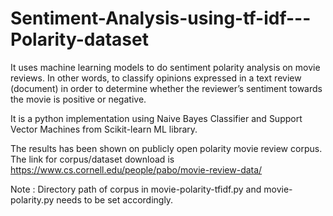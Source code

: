 # Sentiment-Analysis-using-tf-idf---Polarity-dataset
 It uses machine learning models to do sentiment polarity analysis on movie reviews. In other words, to classify opinions expressed in a text review (document) in order to determine whether the reviewer’s sentiment towards the movie is positive or negative.

It is a python implementation using Naive Bayes Classifier and Support Vector Machines from Scikit-learn ML library.

The results has been shown on publicly open polarity movie review corpus. The link for corpus/dataset download is https://www.cs.cornell.edu/people/pabo/movie-review-data/

Note : Directory path of corpus in movie-polarity-tfidf.py and movie-polarity.py needs to be set accordingly.

